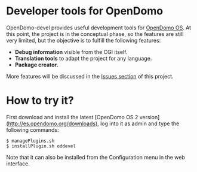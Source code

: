 Developer tools for OpenDomo
============================

OpenDomo-devel provides useful development tools for [OpenDomo OS](http://es.opendomo.org). At this point, the project is in the conceptual phase, so the features are still very limited, but the objective is to fulfill the following features:

* **Debug information** visible from the CGI itself. 
* **Translation tools** to adapt the project for any language.
* **Package creator.** 

More features will be discussed in the [Issues section](https://github.com/opalenzuela/opendomo-devel/issues) of this project.

How to try it?
==============

First download and install the latest [OpenDomo OS 2 version] (http://es.opendomo.org/downloads), log into it as admin and type the following commands:

    $ managePlugins.sh
    $ installPlugin.sh oddevel

Note that it can also be installed from the Configuration menu in the web interface.
